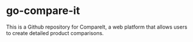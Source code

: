 # go-compare-it
This is a Github repository for CompareIt, a web platform that allows users to create detailed product comparisons.
